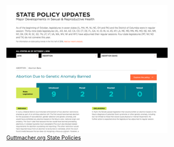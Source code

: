 <figure>
  <img src="resources/img/GUTT-State_Policy_Updates.png" alt="" class="guttmacher.org">
  <figcaption><a href="https://www.guttmacher.org/state-policy" class="citation">Guttmacher.org  State Policies</a></figcaption>
</figure>
